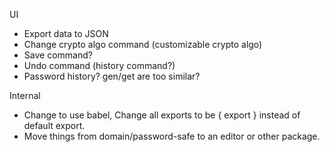 UI

- Export data to JSON
- Change crypto algo command (customizable crypto algo)
- Save command?
- Undo command (history command?)
- Password history? gen/get are too similar?

Internal

- Change to use babel, Change all exports to be { export } instead of default export.
- Move things from domain/password-safe to an editor or other package.
